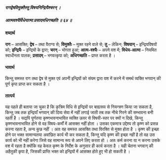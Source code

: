 ##### रागद्वेषविमुक्तैस्तु विषयनिन्द्रियैश्चरन् ।
##### आत्मवश्यैर्विधेयात्मा प्रसादमधिगच्छति ॥ ६४ ॥

#### शब्दार्थ

**राग** – आसक्ति; **द्वेष** – तथा वैराग्य से; **विमुक्तैः** – मुक्त रहने वाले से; **तु** – लेकिन; **विषयान्** – इन्द्रियविषयों को; **इन्द्रियैः** – इन्द्रियों के द्वारा; **चरन्** – भोगता हुआ; **आत्म-वश्यैः** – अपने वश में; **विधेय-आत्मा** – नियमित स्वाधीनता  पालक; **प्रसादम्** – भगवत्कृपा को; **अधिगच्छति** – प्राप्त करता है ।

#### भावार्थ

किन्तु समस्त राग तथा द्वेष से मुक्त एवं अपनी इन्द्रियों को संयम द्वारा वश में करने में समर्थ व्यक्ति भगवान् की पूर्ण कृपा प्राप्त कर सकता है ।

#### तात्पर्य

यह पहले ही बताया जा चुका है कि कृत्रिम विधि से इन्द्रियों पर बाह्यरूप से नियन्त्रण किया जा सकता है, किन्तु जब तक इन्द्रियाँ भगवान् की दिव्य सेवा में नहीं लगाई जाती तब तक नीचे गिरने की सम्भावना बनी रहती है । यद्यपि पूर्णतया कृष्णभावनाभावित व्यक्ति ऊपर से विषयी-स्तर पर क्यों न दिखे, किन्तु कृष्णभावनाभावित होने से वह विषय-कर्मों में आसक्त नहीं होता । उसका एकमात्र उद्देश्य तो कृष्ण को प्रसन्न करना रहता है, अन्य कुछ नहीं । अतः वह समस्त आसक्ति तथा विरक्ति से मुक्त होता है । कृष्ण की इच्छा होने पर भक्त सामान्यतया अवांछित कार्य भी कर सकता है, किन्तु यदि कृष्ण की इच्छा नहीं है तो वह उस कार्य को भी नहीं करेगा जिसे वह सामान्य रूप से अपने लिए करता हो । अतः कर्म करना या न करना उसके वश में रहता है क्योंकि वह केवल कृष्ण के निर्देश के अनुसार ही कार्य करता है । यही चेतना भगवान् की अहैतुकी कृपा है, जिसकी प्राप्ति भक्त को इन्द्रियों में आसक्त होते हुए भी हो सकती है ।